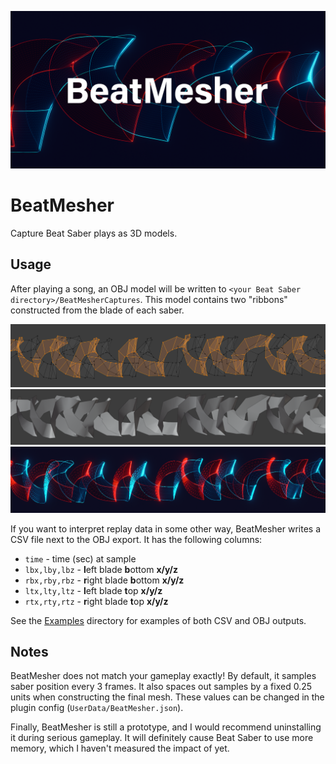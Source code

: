 ![Render of a mesh from BeatMesher](./Examples/Title.png)

# BeatMesher

Capture Beat Saber plays as 3D models.

## Usage

After playing a song, an OBJ model will be written to
`<your Beat Saber directory>/BeatMesherCaptures`. This model contains two
"ribbons" constructed from the blade of each saber.

![Wireframe view of a BeatMesher mesh](./Examples/MetalCrusher_Wire.png)
![Flat view of a BeatMesher mesh](./Examples/MetalCrusher_Flat.png)
![Sample render of a BeatMesher mesh](./Examples/MetalCrusher_SampleRender.png)

If you want to interpret replay data in some other way, BeatMesher writes a
CSV file next to the OBJ export. It has the following columns:

 - `time` - time (sec) at sample
 - `lbx,lby,lbz` - **l**eft blade **b**ottom **x/y/z**
 - `rbx,rby,rbz` - **r**ight blade **b**ottom **x/y/z**
 - `ltx,lty,ltz` - **l**eft blade **t**op **x/y/z**
 - `rtx,rty,rtz` - **r**ight blade **t**op **x/y/z**

See the [Examples](./Examples) directory for examples of both CSV and OBJ
outputs.

## Notes

BeatMesher does not match your gameplay exactly! By default, it samples saber
position every 3 frames. It also spaces out samples by a fixed 0.25 units when
constructing the final mesh. These values can be changed in the plugin config
(`UserData/BeatMesher.json`).

Finally, BeatMesher is still a prototype, and I would recommend uninstalling it
during serious gameplay. It will definitely cause Beat Saber to use more
memory, which I haven't measured the impact of yet.
